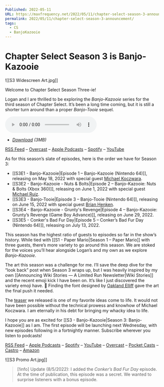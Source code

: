```yaml
---
Published: 2022-05-11
URL: https://maxfrequency.net/2022/05/11/chapter-select-season-3-announcement/
permalink: 2022/05/11/chapter-select-season-3-announcement/
tags:
  - CS
  - BanjoKazooie
---
```

# Chapter Select Season 3 is Banjo-Kazooie

![[S3 Widescreen Art.jpg]]

Welcome to Chapter Select Season Three-ie!

Logan and I are thrilled to be exploring the *Banjo-Kazooie* series for the third season of Chapter Select. It’s been a long time coming, but it is still a shorter turn around than a proper *Banjo-Tooie* sequel.

<audio controls>
  <source src="https://traffic.libsyn.com/chapterselectpod/CS_S3E0_Final.mp3">
</audio>

- *[Download](https://traffic.libsyn.com/chapterselectpod/CS_S3E0_Final.mp3) (3MB)*

[RSS Feed](https://chapterselectpod.libsyn.com/rss) – [Overcast](https://overcast.fm/itunes1568777352/chapter-select) – [Apple Podcasts](https://podcasts.apple.com/us/podcast/chapter-select/id1568777352) – [Spotify](https://open.spotify.com/show/4f1TLZXbwtSX7uHROe9KlS) – [YouTube](https://www.youtube.com/maxfrequency)

As for this season’s slate of episodes, here is the order we have for Season 3:

- [[S3E1 - Banjo-Kazooie|Episode 1 – Banjo-Kazooie (Nintendo 64)]], releasing on May 18, 2022 with special guest [Michael Koczwara](https://twitter.com/SuperZambezi).
- [[S3E2 - Banjo-Kazooie - Nuts & Bolts|Episode 2 – Banjo-Kazooie: Nuts & Bolts (Xbox 360)]], releasing on June 1, 2022 with special guest [Michael Ruiz](https://twitter.com/TheMichaelJRuiz).
- [[S3E3 - Banjo-Tooie|Episode 3 – Banjo-Tooie (Nintendo 64)]], releasing on June 15, 2022 with special guest [Brian Henken](https://twitter.com/BrianHenken).
- [[S3E4 - Banjo-Kazooie - Grunty's Revenge|Episode 4 – Banjo-Kazooie: Grunty’s Revenge (Game Boy Advance)]], releasing on June 29, 2022.
- [[S3E5 - Conker's Bad Fur Day|Episode 5 – Conker’s Bad Fur Day (Nintendo 64)]], releasing on July 13, 2022.

This season has the highest ratio of guests to episodes so far in the show’s history. While tied with [[S1 - Paper Mario|Season 1 – Paper Mario]] with three guests, there’s more variety to go around this season. We are stoked for the voices you’ll hear alongside Logan’s and my own as we explore *Banjo-Kazooie*.

The art this season was a challenge for me. I’ll save the deep dive for the “look back” post when Season 3 wraps up, but I was heavily inspired by my own [[Announcing Wiki Stories — A Limited Run Newsletter|Wiki Stories]] and the recent emoji kick I have been on. It’s like I just discovered the variety emoji have. 👀 Finding the font designed by [Oakland Elliff](https://twitter.com/oakieland) gave the art the final push it needed.

The [teaser](https://youtu.be/Us_atGcbKAo) we released is one of my favorite ideas come to life. It would not have been possible without the technical prowess and knowhow of Michael Koczwara. I am eternally in his debt for bringing my whacky idea to life.

I hope you are as excited for [[S3 - Banjo-Kazooie|Season 3: Banjo-Kazooie]] as I am. The first episode will be launching next Wednesday, with new episodes following in a fortnightly manner. Subscribe wherever you listen to podcasts! 

[RSS Feed](https://chapterselectpod.libsyn.com/rss) – [Apple Podcasts](https://podcasts.apple.com/us/podcast/chapter-select/id1568777352) – [Spotify](https://open.spotify.com/show/4f1TLZXbwtSX7uHROe9KlS) – [YouTube](https://youtube.com/maxfrequency) – [Overcast](https://overcast.fm/itunes1568777352/chapter-select) – [Pocket Casts](https://pca.st/podcast/618cc620-9c9f-0139-c135-0acc26574db2) – [Castro](https://castro.fm/podcast/ec2d3b9b-a493-4278-8ba9-ecfb59d34e6f) – [Amazon](https://music.amazon.com/podcasts/a0118b24-d197-454d-9f6d-592855dba712/chapter-select)

![[S3 Promo Art.jpg]]

> [!info] Update (8/5/2022): 
> I added the *Conker’s Bad Fur Day* episode. At the time of publication, this episode was a secret. We wanted to surprise listeners with a bonus episode.